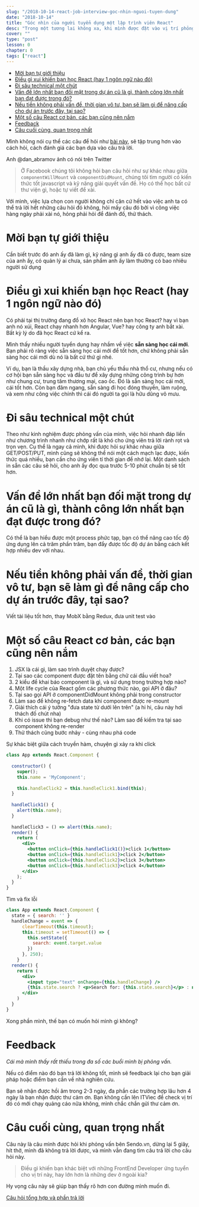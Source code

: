 ```yaml
---
slug: "/2018-10-14-react-job-interview-goc-nhin-nguoi-tuyen-dung"
date: "2018-10-14"
title: "Góc nhìn của người tuyển dụng một lập trình viên React"
desc: "Trong một tương lai không xa, khi mình được đặt vào vị trí phỏng vấn các bạn Front-End, mình sẽ hỏi gì đây?"
cover: ""
type: "post"
lesson: 0
chapter: 0
tags: ["react"]
---
```


<!-- TOC -->

- [Mời bạn tự giới thiệu](#mời-bạn-tự-giới-thiệu)
- [Điều gì xui khiến bạn học React (hay 1 ngôn ngữ nào đó)](#điều-gì-xui-khiến-bạn-học-react-hay-1-ngôn-ngữ-nào-đó)
- [Đi sâu technical một chút](#đi-sâu-technical-một-chút)
- [Vấn đề lớn nhất bạn đối mặt trong dự án cũ là gì, thành công lớn nhất bạn đạt được trong đó?](#vấn-đề-lớn-nhất-bạn-đối-mặt-trong-dự-án-cũ-là-gì-thành-công-lớn-nhất-bạn-đạt-được-trong-đó)
- [Nếu tiền không phải vấn đề, thời gian vô tư, bạn sẽ làm gì để nâng cấp cho dự án trước đây, tại sao?](#nếu-tiền-không-phải-vấn-đề-thời-gian-vô-tư-bạn-sẽ-làm-gì-để-nâng-cấp-cho-dự-án-trước-đây-tại-sao)
- [Một số câu React cơ bản, các bạn cũng nên nắm](#một-số-câu-react-cơ-bản-các-bạn-cũng-nên-nắm)
- [Feedback](#feedback)
- [Câu cuối cùng, quan trọng nhất](#câu-cuối-cùng-quan-trọng-nhất)

<!-- /TOC -->

Mình không nói cụ thể các câu để hỏi như [bài này](/2017-07-17-interview-react-developer-thi-hoi-gi), sẽ tập trung hơn vào cách hỏi, cách đánh giá các bạn dựa vào câu trả lời. 

Anh @dan_abramov ảnh có nói trên Twitter

> Ở Facebook chúng tôi không hỏi bạn câu hỏi như sự khác nhau giữa `componentWillMount` và `componentDidMount`, chúng tôi tìm người có kiến thức tốt javascript và kỹ năng giải quyết vấn đề. Họ có thể học bất cứ thư viện gì, hoặc tự viết để xài.

Với mình, việc lựa chọn con người không chỉ căn cứ hết vào việc anh ta có thể trả lời hết những câu hỏi đó không, hỏi mấy câu đó bởi vì công việc hàng ngày phải xài nó, hỏng phải hỏi để đánh đố, thử thách.

# Mời bạn tự giới thiệu

Cần biết trước đó anh ấy đã làm gì, kỹ năng gì anh ấy đã có được, team size của anh ấy, có quản lý ai chưa, sản phẩm anh ấy làm thường có bao nhiêu người sử dụng

# Điều gì xui khiến bạn học React (hay 1 ngôn ngữ nào đó)

Có phải tại thị trường đang đổ xô học React nên bạn học React? hay vì bạn anh nó xúi, React chạy nhanh hơn Angular, Vue? hay công ty anh bắt xài. Bất kỳ lý do đã học React cứ kể ra.

Mình thấy nhiều người tuyển dụng hay nhầm về việc **sẵn sàng học cái mới**. Bạn phải rõ ràng việc sẵn sàng học cái mới để tốt hơn, chứ không phải sẵn sàng học cái mới dù nó là bất cứ thứ gì nhé.

Ví dụ, bạn là thầu xây dựng nhà, bạn chủ yếu thầu nhà thổ cư, nhưng nếu có cơ hội bạn sẵn sàng học và đầu tư để xây dựng những công trình bự hơn như chung cư, trung tâm thương mại, cao ốc. Đó là sẵn sàng học cái mới, cái tốt hơn. Còn bạn đâm ngang, sẵn sàng đi học đóng thuyền, làm ruộng, và xem như công việc chính thì cái đó người ta gọi là hữu dũng vô mưu.

# Đi sâu technical một chút

Theo như kinh nghiệm được phỏng vấn của mình, việc hỏi nhanh đáp liền như chương trình nhanh như chớp rất là khó cho ứng viên trả lời rành rọt và trọn vẹn. Cụ thể là ngay cả mình, khi được hỏi sự khác nhau giữa GET/POST/PUT, mình cũng sẽ không thể nói một cách mạch lạc được, kiến thức quá nhiều, bạn cần cho ứng viên tí thời gian để nhớ lại. Một danh sách in sẵn các câu sẽ hỏi, cho anh ấy đọc qua trước 5-10 phút chuẩn bị sẽ tốt hơn.

# Vấn đề lớn nhất bạn đối mặt trong dự án cũ là gì, thành công lớn nhất bạn đạt được trong đó?

Có thể là bạn hiểu được một process phức tạp, bạn có thể nâng cao tốc độ ứng dụng lên cả trăm phần trăm, bạn đẩy được tốc độ dự án bằng cách kết hợp nhiều dev với nhau.

# Nếu tiền không phải vấn đề, thời gian vô tư, bạn sẽ làm gì để nâng cấp cho dự án trước đây, tại sao?

Viết tài liệu tốt hơn, thay MobX bằng Redux, đưa unit test vào

# Một số câu React cơ bản, các bạn cũng nên nắm

1. JSX là cái gì, làm sao trình duyệt chạy được?
2. Tại sao các component được đặt tên bằng chữ cái đầu viết hoa?
3. 2 kiểu để khai báo component là gì, và sử dụng trong trường hợp nào?
4. Một life cycle của React gồm các phương thức nào, gọi API ở đâu?
5. Tại sao gọi API ở componentDidMount không phải trong constructor
6. Làm sao để không re-fetch data khi component được re-mount
7. Giải thích cái ý tưởng "đưa state từ dưới lên trên" (a hi hi, câu này hơi thách đố chút nha)
8. Khi có issue thì bạn debug như thế nào? Làm sao để kiểm tra tại sao component không re-render
9. Thử thách cũng bước nhảy -  cùng nhau phá code

Sự khác biệt giữa cách truyền hàm, chuyện gì xảy ra khi click 

```jsx
class App extends React.Component {
  
  constructor() {
    super(); 
    this.name = 'MyComponent';
    
    this.handleClick2 = this.handleClick1.bind(this);
  }
  
  handleClick1() {
    alert(this.name);
  }
  
  handleClick3 = () => alert(this.name);
  render() {
    return (
      <div>
        <button onClick={this.handleClick1()}>click 1</button>
        <button onClick={this.handleClick1}>click 2</button>
        <button onClick={this.handleClick2}>click 3</button>
        <button onClick={this.handleClick3}>click 4</button>
      </div>
    );
  }
}
```

Tìm và fix lỗi

```jsx
class App extends React.Component {
  state = { search: '' }
  handleChange = event => {
      clearTimeout(this.timeout);
      this.timeout = setTimeout(() => {
        this.setState({
          search: event.target.value
        })
      }, 250);
    }
  render() {
    return (
      <div>
        <input type="text" onChange={this.handleChange} />
        {this.state.search ? <p>Search for: {this.state.search}</p> : null}
      </div>
    )
  }
}
```

Xong phần mình, thế bạn có muốn hỏi mình gì không?

# Feedback

*Cái mà mình thấy rất thiếu trong đa số các buổi mình bị phỏng vấn.*

Nếu có điểm nào đó bạn trả lời không tốt, mình sẽ feedback lại cho bạn giải pháp hoặc điểm bạn cần về nhà nghiên cứu.

Bạn sẽ nhận được hồi âm trong 2-3 ngày, đa phần các trường hợp lâu hơn 4 ngày là bạn nhận được thư cảm ơn. Bạn không cần lên ITViec để check vị trí đó có mới chạy quảng cáo nữa không, mình chắc chắn gửi thư cảm ơn.

# Câu cuối cùng, quan trọng nhất

Câu này là câu mình được hỏi khi phỏng vấn bên Sendo.vn, dừng lại 5 giây, hít thở, mình đã không trả lời được, và mình vẫn đang tìm câu trả lời cho câu hỏi này.

> Điều gì khiến bạn khác biệt với những FrontEnd Developer ứng tuyển cho vị trí này, hay lớn hơn là những dev ở ngoài kia?

Hy vọng câu này sẽ giúp bạn thấy rõ hơn con đường mình muốn đi.

[Câu hỏi tổng hợp và phần trả lời](https://medium.com/@baphemot/a-react-job-interview-recruiter-perspective-f1096f54dd16)